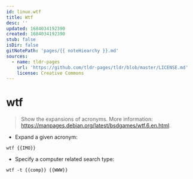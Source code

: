 ```yaml
---
id: linux.wtf
title: Wtf
desc: ''
updated: 1684034192390
created: 1684034192390
stub: false
isDir: false
gitNotePath: 'pages/{{ noteHiearchy }}.md'
sources:
  - name: tldr-pages
    url: 'https://github.com/tldr-pages/tldr/blob/master/LICENSE.md'
    license: Creative Commons
---
```

# wtf

> Show the expansions of acronyms.
> More information: <https://manpages.debian.org/latest/bsdgames/wtf.6.en.html>.

- Expand a given acronym:

`wtf {{IMO}}`

- Specify a computer related search type:

`wtf -t {{comp}} {{WWW}}`

